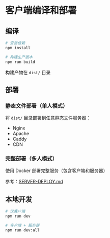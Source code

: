 # 客户端编译和部署

## 编译

```bash
# 安装依赖
npm install

# 构建生产版本
npm run build
```

构建产物在 `dist/` 目录

## 部署

### 静态文件部署（单人模式）

将 `dist/` 目录部署到任意静态文件服务器：
- Nginx
- Apache
- Caddy
- CDN

### 完整部署（多人模式）

使用 Docker 部署完整服务（包含客户端和服务器）

参考：[SERVER-DEPLOY.md](./SERVER-DEPLOY.md)

## 本地开发

```bash
# 仅客户端
npm run dev

# 客户端 + 服务器
npm run dev:all
```

